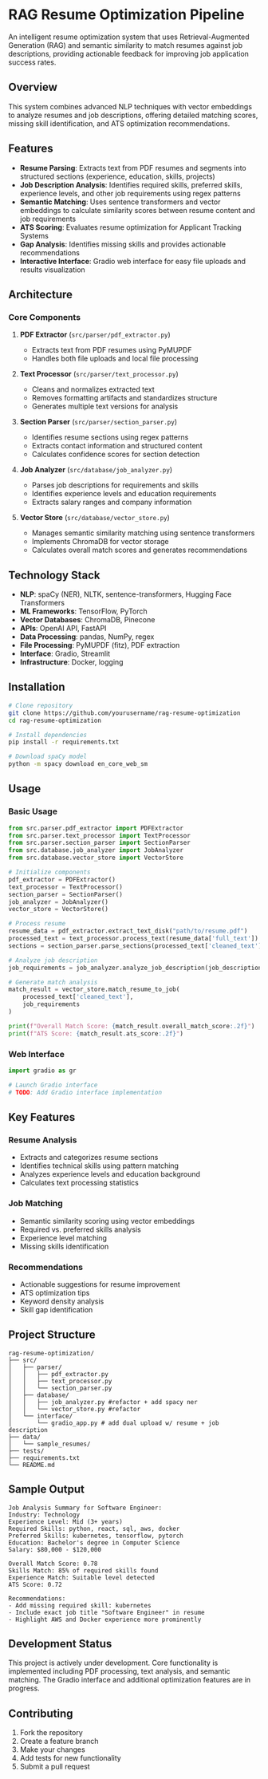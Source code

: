 # RAG Resume Optimization Pipeline

An intelligent resume optimization system that uses Retrieval-Augmented Generation (RAG) and semantic similarity to match resumes against job descriptions, providing actionable feedback for improving job application success rates.

## Overview

This system combines advanced NLP techniques with vector embeddings to analyze resumes and job descriptions, offering detailed matching scores, missing skill identification, and ATS optimization recommendations.

## Features

- **Resume Parsing**: Extracts text from PDF resumes and segments into structured sections (experience, education, skills, projects)
- **Job Description Analysis**: Identifies required skills, preferred skills, experience levels, and other job requirements using regex patterns
- **Semantic Matching**: Uses sentence transformers and vector embeddings to calculate similarity scores between resume content and job requirements
- **ATS Scoring**: Evaluates resume optimization for Applicant Tracking Systems
- **Gap Analysis**: Identifies missing skills and provides actionable recommendations
- **Interactive Interface**: Gradio web interface for easy file uploads and results visualization

## Architecture

### Core Components

1. **PDF Extractor** (`src/parser/pdf_extractor.py`)
   - Extracts text from PDF resumes using PyMUPDF
   - Handles both file uploads and local file processing

2. **Text Processor** (`src/parser/text_processor.py`)
   - Cleans and normalizes extracted text
   - Removes formatting artifacts and standardizes structure
   - Generates multiple text versions for analysis

3. **Section Parser** (`src/parser/section_parser.py`)
   - Identifies resume sections using regex patterns
   - Extracts contact information and structured content
   - Calculates confidence scores for section detection

4. **Job Analyzer** (`src/database/job_analyzer.py`)
   - Parses job descriptions for requirements and skills
   - Identifies experience levels and education requirements
   - Extracts salary ranges and company information

5. **Vector Store** (`src/database/vector_store.py`)
   - Manages semantic similarity matching using sentence transformers
   - Implements ChromaDB for vector storage
   - Calculates overall match scores and generates recommendations

## Technology Stack

- **NLP**: spaCy (NER), NLTK, sentence-transformers, Hugging Face Transformers
- **ML Frameworks**: TensorFlow, PyTorch
- **Vector Databases**: ChromaDB, Pinecone
- **APIs**: OpenAI API, FastAPI
- **Data Processing**: pandas, NumPy, regex
- **File Processing**: PyMUPDF (fitz), PDF extraction
- **Interface**: Gradio, Streamlit
- **Infrastructure**: Docker, logging

## Installation

```bash
# Clone repository
git clone https://github.com/yourusername/rag-resume-optimization
cd rag-resume-optimization

# Install dependencies
pip install -r requirements.txt

# Download spaCy model
python -m spacy download en_core_web_sm
```

## Usage

### Basic Usage

```python
from src.parser.pdf_extractor import PDFExtractor
from src.parser.text_processor import TextProcessor
from src.parser.section_parser import SectionParser
from src.database.job_analyzer import JobAnalyzer
from src.database.vector_store import VectorStore

# Initialize components
pdf_extractor = PDFExtractor()
text_processor = TextProcessor()
section_parser = SectionParser()
job_analyzer = JobAnalyzer()
vector_store = VectorStore()

# Process resume
resume_data = pdf_extractor.extract_text_disk("path/to/resume.pdf")
processed_text = text_processor.process_text(resume_data['full_text'])
sections = section_parser.parse_sections(processed_text['cleaned_text'])

# Analyze job description
job_requirements = job_analyzer.analyze_job_description(job_description_text)

# Generate match analysis
match_result = vector_store.match_resume_to_job(
    processed_text['cleaned_text'], 
    job_requirements
)

print(f"Overall Match Score: {match_result.overall_match_score:.2f}")
print(f"ATS Score: {match_result.ats_score:.2f}")
```

### Web Interface

```python
import gradio as gr

# Launch Gradio interface
# TODO: Add Gradio interface implementation
```

## Key Features

### Resume Analysis
- Extracts and categorizes resume sections
- Identifies technical skills using pattern matching
- Analyzes experience levels and education background
- Calculates text processing statistics

### Job Matching
- Semantic similarity scoring using vector embeddings
- Required vs. preferred skills analysis
- Experience level matching
- Missing skills identification

### Recommendations
- Actionable suggestions for resume improvement
- ATS optimization tips
- Keyword density analysis
- Skill gap identification

## Project Structure

```
rag-resume-optimization/
├── src/
│   ├── parser/
│   │   ├── pdf_extractor.py
│   │   ├── text_processor.py
│   │   └── section_parser.py
│   ├── database/
│   │   ├── job_analyzer.py #refactor + add spacy ner
│   │   └── vector_store.py #refactor
│   └── interface/
│       └── gradio_app.py # add dual upload w/ resume + job description 
├── data/
│   └── sample_resumes/
├── tests/
├── requirements.txt
└── README.md
```

## Sample Output

```
Job Analysis Summary for Software Engineer:
Industry: Technology
Experience Level: Mid (3+ years)
Required Skills: python, react, sql, aws, docker
Preferred Skills: kubernetes, tensorflow, pytorch
Education: Bachelor's degree in Computer Science
Salary: $80,000 - $120,000

Overall Match Score: 0.78
Skills Match: 85% of required skills found
Experience Match: Suitable level detected
ATS Score: 0.72

Recommendations:
- Add missing required skill: kubernetes
- Include exact job title "Software Engineer" in resume
- Highlight AWS and Docker experience more prominently
```

## Development Status

This project is actively under development. Core functionality is implemented including PDF processing, text analysis, and semantic matching. The Gradio interface and additional optimization features are in progress.

## Contributing

1. Fork the repository
2. Create a feature branch
3. Make your changes
4. Add tests for new functionality
5. Submit a pull request

